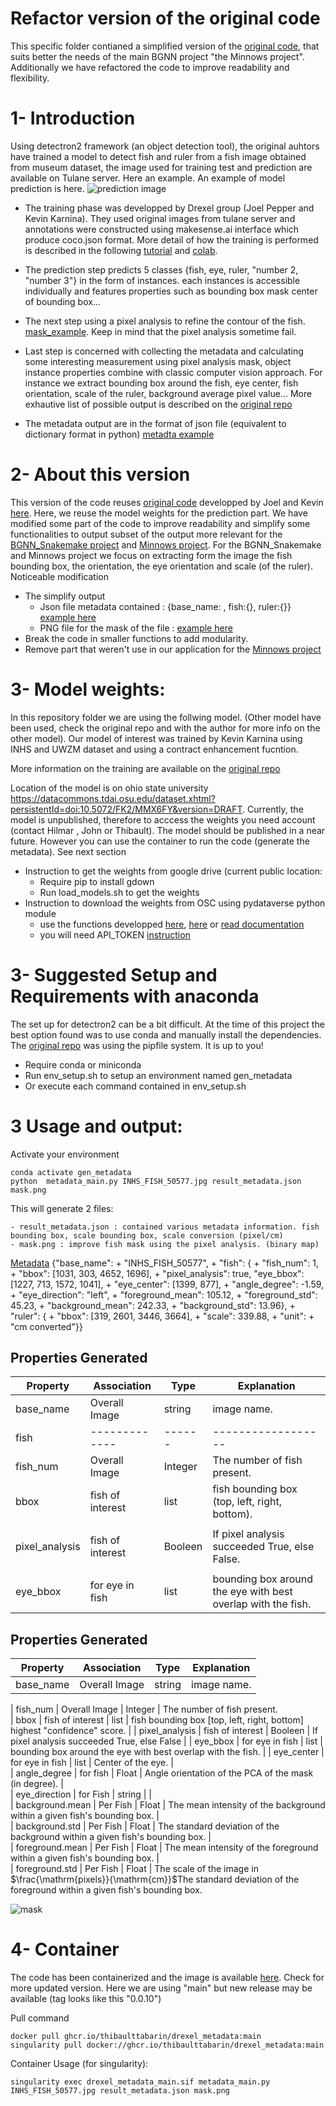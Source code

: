 # Refactor version of the original code

This specific folder contianed a simplified version of the [original code](https://github.com/hdr-bgnn/drexel_metadata), that suits better the needs of the main BGNN project "the Minnows project".
Additionally we have refactored the code to improve readability and flexibility.

# 1- Introduction

Using detectron2 framework (an object detection tool), the original auhtors have trained a model to detect fish and ruler from a fish image obtained from museum dataset, the image used for training test and prediction are available on Tulane server. Here an example. An example of model prediction is here. 
![prediction image](https://github.com/thibaulttabarin/drexel_metadata/blob/main/gen_metadata_mini/image_test/prediction_50577.jpg)

- The training phase was developped by Drexel group (Joel Pepper and Kevin Karnina). They used original images from tulane server and annotations were constructed using makesense.ai interface which produce coco.json format. More detail of how the training is performed is described in the following [tutorial](https://detectron2.readthedocs.io/en/latest/tutorials/getting_started.html) and [colab](https://colab.research.google.com/drive/16jcaJoc6bCFAQ96jDe2HwtXj7BMD_-m5).
    
- The prediction step predicts 5 classes {fish, eye, ruler, "number 2, "number 3"} in the form of instances. each instances is accessible individually and features properties such as bounding box mask center of bounding box... 
    
- The next step using a pixel analysis to refine the contour of the fish. [mask_example](https://github.com/thibaulttabarin/drexel_metadata/blob/main/gen_metadata_mini/image_test/mask_50577.png). Keep in mind that the pixel analysis sometime fail.
- Last step is concerned with collecting the metadata and calculating some interesting measurement using pixel analysis mask, object instance properties combine with classic computer vision approach. For instance we extract bounding box around the fish, eye center, fish orientation, scale of the ruler, background average pixel value... More exhautive list of possible output is described on the [original repo](https://github.com/hdr-bgnn/drexel_metadata)

- The metadata output are in the format of json file (equivalent to dictionary format in python) [metadta example](https://github.com/thibaulttabarin/drexel_metadata/blob/main/gen_metadata_mini/image_test/metadata_50577.json)

# 2- About this version

This version of the code reuses [original code](https://github.com/hdr-bgnn/drexel_metadata) developped by Joel and Kevin [here](https://github.com/hdr-bgnn/drexel_metadata). Here, we reuse the model weights for the prediction part. We have modified some part of the code to improve readability and simplify some functionalities to output subset of the output more relevant for the [BGNN_Snakemake project](https://github.com/hdr-bgnn/BGNN_Snakemake) and [Minnows project](https://github.com/hdr-bgnn/Minnow_Traits). For the BGNN_Snakemake and Minnows project we focus on extracting form the image the fish bounding box, the orientation, the eye orientation and scale (of the ruler). Noticeable modification
+ The simplify output
    - Json file metadata contained : {base_name: , fish:{}, ruler:{}} [example here](https://github.com/thibaulttabarin/drexel_metadata/blob/main/gen_metadata_mini/image_test/metadata_50577.json)
    - PNG file for the mask of the file : [example here](https://github.com/thibaulttabarin/drexel_metadata/blob/main/gen_metadata_mini/image_test/mask_50577.png)
+ Break the code in smaller functions to add modularity.
+ Remove part that weren't use in our application for the [Minnows project](https://github.com/hdr-bgnn/Minnow_Traits) 


# 3- Model weights: 

In this repository folder we are using the follwing model. (Other model have been used, check the original repo and with the author for more info on the other model).  Our model of interest was trained by Kevin Karnina using INHS and UWZM dataset and using a contract enhancement fucntion.

More information on the training are available on the [original repo](https://github.com/hdr-bgnn/drexel_metadata)

Location of the model is on ohio state university https://datacommons.tdai.osu.edu/dataset.xhtml?persistentId=doi:10.5072/FK2/MMX6FY&version=DRAFT. Currently, the model is unpublished, therefore to acccess the weights you need account (contact Hilmar , John or Thibault). The model should be published in a near future. However you can use the container to run the code (generate the metadata). See next section
+ Instruction to get the weights from google drive (current public location:
   - Require pip to install gdown
   - Run load_models.sh to get the weights
+ Instruction to download the weights from OSC using pydataverse python module
    + use the functions developped [here](https://github.com/thibaulttabarin/drexel_metadata/blob/main/gen_metadata_mini/scripts/dataverse_download.py), [here](https://github.com/johnbradley/BGNN-trait-segmentation/commit/c6aa67663694557136e0573cff2b0072d5645143) or [read documentation](https://pydataverse.readthedocs.io/en/latest/)
    + you will need API_TOKEN [instruction](https://guides.dataverse.org/en/latest/api/auth.html) 

# 3- Suggested Setup and Requirements with anaconda 

The set up for detectron2 can be a bit difficult. At the time of this project the best option found was to use conda and manually install the dependencies. The [original repo](https://github.com/hdr-bgnn/drexel_metadata/blob/main/Pipfile) was using the pipfile system. It is up to you! 

   - Require conda or miniconda
   - Run env_setup.sh to setup an environment named gen_metadata
   - Or execute each command contained in env_setup.sh
   
# 3 Usage and output: 

Activate your environment  
```
conda activate gen_metadata
python  metadata_main.py INHS_FISH_50577.jpg result_metadata.json mask.png
```

This will generate 2 files:

    - result_metadata.json : contained various metadata information. fish bounding box, scale bounding box, scale conversion (pixel/cm)
    - mask.png : improve fish mask using the pixel analysis. (binary map)
    
[Metadata](https://github.com/thibaulttabarin/drexel_metadata/blob/main/gen_metadata_mini/image_test/metadata_50577.json)
{"base_name": + "INHS_FISH_50577", 
              + "fish": {
                      + "fish_num": 1, 
                      + "bbox": [1031, 303, 4652, 1696], 
                      + "pixel_analysis": true, "eye_bbox": [1227, 713, 1572, 1041], 
                      + "eye_center": [1399, 877], 
                      + "angle_degree": -1.59, 
                      + "eye_direction": "left", 
                      + "foreground_mean": 105.12, 
                      + "foreground_std": 45.23, 
                      + "background_mean": 242.33, 
                      + "background_std": 13.96}, 
               + "ruler": {
                      + "bbox": [319, 2601, 3446, 3664], 
                      + "scale": 339.88, 
                      + "unit": 
                      + "cm converted"}}

## Properties Generated

| **Property**            | **Association** | **Type** | **Explanation**                                                                                                                                   |
|----------------------------------|--------------------------|-------------------|-------------------------------------------------------------------------------------------------------------------------------------------------------------|
| base\_name              | Overall Image            | string           | image name.                                                                                                                     |
| fish                    | -------------            | ------           | ------------------                                                                                                                      |
| fish\_num               | Overall Image            | Integer           | The number of fish present.                                                                                                                      |
| bbox                    | fish of interest         | list              | fish bounding box (top, left, right, bottom). 
                                                                             |
| pixel_analysis          | fish of interest         | Booleen           | If pixel analysis succeeded True, else False.
                                                                             |                                         
| eye_bbox                | for eye in fish          | list              | bounding box around the eye with best overlap with the fish.                                                                                                |                                                          
                                                                             
## Properties Generated

| **Property**            | **Association** | **Type** | **Explanation**                                                                                                                                   |
|----------------------------------|--------------------------|-------------------|-------------------------------------------------------------------------------------------------------------------------------------------------------------|
| base\_name              | Overall Image            | string           | image name.

| fish\_num               | Overall Image            | Integer           | The number of fish present.                                                                                                                               
| bbox                    | fish of interest         | list              | fish bounding box [top, left, right, bottom] highest "confidence" score.
|
| pixel_analysis          | fish of interest         | Booleen           | If pixel analysis succeeded True, else False
|
| eye_bbox                | for eye in fish          | list              | bounding box around the eye with best overlap with the fish.
|
| eye_center              | for eye in fish          | list              | Center of the eye.                                                              |                                                 
| angle_degree            | for fish                 | Float             | Angle orientation of the PCA of the mask (in degree).                |                                                                          
| eye_direction           | for Fish                 | string            |      |                                                                              
| background.mean         | Per Fish                 | Float             | The mean intensity of the background within a given fish's bounding box.       |                                                                             
| background.std          | Per Fish                 | Float             | The standard deviation of the background within a given fish's bounding box.    |                                                                            
| foreground.mean         | Per Fish                 | Float             | The mean intensity of the foreground within a given fish's bounding box.       |                                                                             
| foreground.std          | Per Fish                 | Float             | The scale of the image in $\frac{\mathrm{pixels}}{\mathrm{cm}}$The standard deviation of the foreground within a given fish's bounding box.                                                                                


![mask](https://github.com/thibaulttabarin/drexel_metadata/blob/main/gen_metadata_mini/image_test/mask_50577.png)

# 4- Container

The code has been containerized and the image is available [here](https://github.com/thibaulttabarin/drexel_metadata/pkgs/container/drexel_metadata). Check for more updated version. Here we are using "main" but new release may be available (tag looks like this "0.0.10")

Pull command
```
docker pull ghcr.io/thibaulttabarin/drexel_metadata:main
singularity pull docker://ghcr.io/thibaulttabarin/drexel_metadata:main
```

Container Usage (for singularity):
```
singularity exec drexel_metadata_main.sif metadata_main.py INHS_FISH_50577.jpg result_metadata.json mask.png
``` 
